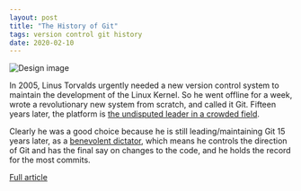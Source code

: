 ```yaml
---
layout: post
title: "The History of Git"
tags: version control git history
date: 2020-02-10
---
```


![Design image](https://cdn.welcometothejungle.co/uploads/collection/cover/2661/154883/collection_coder_stories.jpg)

In 2005, Linus Torvalds urgently needed a new version control system to 
maintain the development of the Linux Kernel. So he went offline for a week, 
wrote a revolutionary new system from scratch, and called it Git. Fifteen years 
later, the platform is 
[the undisputed leader in a crowded field](https://en.wikipedia.org/wiki/List_of_version-control_software).

Clearly he was a good choice because he is still leading/maintaining Git 15 
years later, as a 
[benevolent dictator](http://oss-watch.ac.uk/resources/benevolentdictatorgovernancemodel), 
which means he controls the direction of Git and has the final say on changes to the code, 
and he holds the record for the most commits.

[Full article](https://www.welcometothejungle.com/en/articles/btc-history-git)
